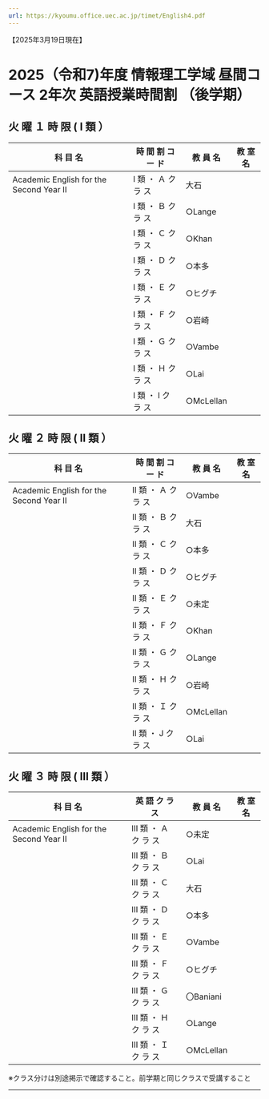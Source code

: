 ```yaml
---
url: https://kyoumu.office.uec.ac.jp/timet/English4.pdf
---
```


【2025年3月19日現在】
# 2025（令和7)年度 情報理工学域 昼間コース 2年次 英語授業時間割 （後学期）
## 火 曜 １ 時 限 ( Ⅰ 類 ）



|科 目 名|時 間 割 コ ー ド|教 員 名|教 室 名|
|---|---|---|---|
|Academic English for the Second Year Ⅱ|Ⅰ 類 ・ Ａ ク ラ ス|大石||
||Ⅰ 類 ・ Ｂ ク ラ ス|○Lange||
||Ⅰ 類 ・ Ｃ ク ラ ス|○Khan||
||Ⅰ 類 ・ Ｄ ク ラ ス|○本多||
||Ⅰ 類 ・ Ｅ ク ラ ス|○ヒグチ||
||Ⅰ 類 ・ Ｆ ク ラ ス|○岩崎||
||Ⅰ 類 ・ Ｇ ク ラ ス|○Vambe||
||Ⅰ 類 ・ Ｈ ク ラ ス|○Lai||
||Ⅰ 類 ・ I ク ラ ス|○McLellan||




## 火 曜 ２ 時 限 ( Ⅱ 類 ）





|科 目 名|時 間 割 コ ー ド|教 員 名|教 室 名|
|---|---|---|---|
|Academic English for the Second Year Ⅱ|Ⅱ 類 ・ Ａ ク ラ ス|○Vambe||
||Ⅱ 類 ・ Ｂ ク ラ ス|大石||
||Ⅱ 類 ・ Ｃ ク ラ ス|○本多||
||Ⅱ 類 ・ Ｄ ク ラ ス|○ヒグチ||
||Ⅱ 類 ・ Ｅ ク ラ ス|○未定||
||Ⅱ 類 ・ Ｆ ク ラ ス|○Khan||
||Ⅱ 類 ・ Ｇ ク ラ ス|○Lange||
||Ⅱ 類 ・ Ｈ ク ラ ス|○岩崎||
||Ⅱ 類 ・ Ｉ ク ラ ス|○McLellan||
||Ⅱ 類 ・ J ク ラ ス|○Lai||

## 火 曜 ３ 時 限 ( Ⅲ 類 ）






|科 目 名|英 語 ク ラ ス|教 員 名|教 室 名|
|---|---|---|---|
|Academic English for the Second Year Ⅱ|Ⅲ 類 ・ Ａ ク ラ ス|○未定||
||Ⅲ 類 ・ Ｂ ク ラ ス|○Lai||
||Ⅲ 類 ・ Ｃ ク ラ ス|大石||
||Ⅲ 類 ・ Ｄ ク ラ ス|○本多||
||Ⅲ 類 ・ Ｅ ク ラ ス|○Vambe||
||Ⅲ 類 ・ Ｆ ク ラ ス|○ヒグチ||
||Ⅲ 類 ・ Ｇ ク ラ ス|〇Baniani||
||Ⅲ 類 ・ Ｈ ク ラ ス|○Lange||
||Ⅲ 類 ・ Ｉ ク ラ ス|○McLellan||


※クラス分けは別途掲示で確認すること。前学期と同じクラスで受講すること


-----

